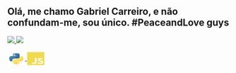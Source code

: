 ## Olá, me chamo Gabriel Carreiro, e não confundam-me, sou único. #PeaceandLove guys
 <div>
  <a href="https://github.com/gabrielcarreiro">
  <img height="180em" src="https://github-readme-stats.vercel.app/api?username=gabrielcarreiro&show_icons=true&theme=dracula&include_all_commits=true&count_private=true"/>
  <img height="180em" src="https://github-readme-stats.vercel.app/api/top-langs/?username=gabrielcarreiro&layout=compact&langs_count=16&theme=dracula"/>
</div>
<div style="display: inline_block"><br>
<img align="center" alt="Biel-Python" height="30" width="40" src="https://raw.githubusercontent.com/devicons/devicon/master/icons/python/python-original.svg">
<img align="center" alt="Biel-Js" height="30" width="40" src="https://raw.githubusercontent.com/devicons/devicon/master/icons/javascript/javascript-plain.svg">
</div>
